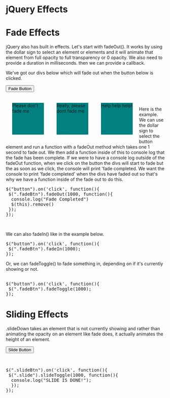 <!DOCTYPE html>
<html>
<head>
<title>jQuery Effects</title>
<script type="text/javascript" src="https://code.jquery.com/jquery-3.3.1.min.js"></script>
<style type="text/css">
 .fade {
   width: 100px;
   height: 100px;
   background: teal;
   float: left;
   margin: 20px;
 }
 .slide {
   width: 100px;
   height: 100px;
   background: orange;
   float: left;
   margin: 20px;
   display: none;
 }
 </style>
</head>
<body>
<h1>jQuery Effects</h1>

<h1>Fade Effects</h1>

 <p>jQuery also has built in effects. Let's start with fadeOut(). It works by using the dollar sign to select an element or elements and it will animate that element from full opacity to full transparency or 0 opacity. We also need to provide a duration in milliseconds. then we can provide a callback.</p>

 <p>We've got our divs below which will fade out when the button below is clicked.</p>

<button class="fadeBtn">Fade Button</button>
<br>
<div class="fade">Please don't fade me</div>
<div class="fade">Really, please dont fade me</div>
<div class="fade">Help help help!</div>
<br>
<p>Here is the example. We can use the dollar sign to select the button element and run a function with a fadeOut method which takes one 1 second to fade out. We then add a function inside of this to console log that the fade has been complete. If we were to have a console log outside of the fadeOut function, when we click on the button the divs will start to fade but the as soon as we click, the console will print 'fade completed. We want the console to print 'fade completed' when the divs have faded out so that's why we have a function inside of the fade out to do this.</p>

<pre>
$("button").on('click', function(){
 $(".fadeBtn").fadeOut(1000, function(){
  console.log("Fade Completed")
  $(this).remove()
 });
});
</pre>

<br>
<p>We can also fadeIn() like in the example below.</p>
<pre>
$("button").on('click', function(){
 $(".fadeBtn").fadeIn(1000);
});	
</pre>

<p>Or, we can fadeToggle() to fade something in, depending on if it's currently showing or not.</p>
<pre>	
$("button").on('click', function(){
 $(".fadeBtn").fadeToggle(1000);
});
</pre>

<h1>Sliding Effects</h1>

<p>.slideDown takes an element that is not currently showing and rather than animating the opacity on an element like fade does, it actually animates the height of an element.</p>

<button class="slideBtn">Slide Button</button>

<br>

<div class="slide">Slide down</div>
<div class="slide">Sliding down</div>
<div class="slide">sliding dowwwwn</div>

<pre>
$(".slideBtn").on('click', function(){
 $(".slide").slideToggle(1000, function(){
  console.log("SLIDE IS DONE!");
  });
});	
</pre>

<script>
  $(".fadeBtn").on('click', function(){
    $(".fade").fadeToggle(1000);
  });
  $(".slideBtn").on('click', function(){
    $(".slide").slideToggle(1000, function(){
      console.log("SLIDE IS DONE!");
    });
  });
</script>

</body>
</html>

